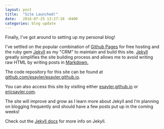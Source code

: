 ```yaml
---
layout: post
title:  "Site Launched!"
date:   2016-07-25 13:27:10 -0400
categories: blog update
---
```


Finally, I've got around to setting up my personal blog!

I've settled on the popular combination of [Github Pages][github-pages] for free hosting and the ruby gem [Jekyll][jekyll-site] as my "CRM" to maintain and build this site.
[Jekyll][jekyll-site] greatly simplifies the site building process and allows
me to avoid writing raw HTML by writing posts in [Markdown.][markdown-site]

The code repository for this site can be found at
[github.com/esayler/esayler.github.io][site-repo].

You can also access this site by visiting either [esayler.github.io][my-github-pages-url] or [ericsayler.com](http://www.ericsayler.com).

The site will improve and grow as I learn more about Jekyll and I'm planning on blogging frequently and should have a few posts put up in the coming weeks!

Check out the [Jekyll docs][jekyll-docs] for more info on Jekyll.


[github-pages]: https://pages.github.com/
[jekyll-docs]: http://jekyllrb.com/docs/home
[jekyll-gh]:   https://github.com/jekyll/jekyll
[jekyll-talk]: https://talk.jekyllrb.com/
[jekyll-site]: https://jekyllrb.com/
[markdown-site]: https://daringfireball.net/projects/markdown/
[site-repo]: https://github.com/esayler/esayler.github.io
[website-custom-url]: http://www.ericsayler.io
[my-github-pages-url]: https://esayler.github.io
